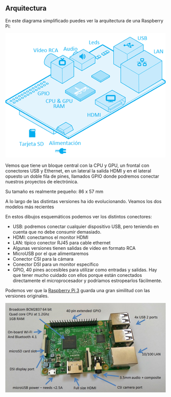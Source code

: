 ## Arquitectura

En este diagrama simplificado puedes ver la arquitectura de una Raspberry Pi:

![Arquitectura de la Raspberry Pi](./images/bloques.png)

Vemos que tiene un bloque central con la CPU y GPU, un frontal con conectores USB y Ethernet, en un lateral la salida HDMI y en el lateral opuesto un doble fila de pines, llamados GPIO donde podremos conectar nuestros proyectos de electrónica.

Su tamaño es realmente pequeño: 86 x 57 mm

A lo largo de las distintas versiones ha ido evolucionando. Veamos los dos modelos más recientes


En estos dibujos esquemáticos podemos ver los distintos conectores:

* USB: podremos conectar cualquier dispositivo USB, pero teniendo en cuenta que no debe consumir demasiado.
* HDMI: conectamos el monitor HDMI
* LAN: típico conector RJ45 para cable ethernet
* Algunas versiones tienen salidas de vídeo en formato RCA
* MicroUSB por el que alimentaremos
* Conector CSI para la cámara
* Conector DSI para un monitor específico
* GPIO, 40 pines accesibles para utilizar como entradas y salidas. Hay que tener mucho cuidado con ellos porque están conectados directamente el microprocesador y podríamos estropearlos fácilmente.

Podemos ver que la [Raspberry Pi 3](https://www.raspberrypi.com/products/raspberry-pi-3-model-b-plus/) guarda una gran similitud con las versiones originales.

![Bloques de la Raspberry Pi](./images/Raspberry-Pi-3.jpg)

